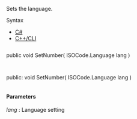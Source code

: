 Sets the language.

Syntax

* [C#](#i-syntax-CS)
* [C++/CLI](#i-syntax-CPP2005)

```
```
public void SetNumber( 
   ISOCode.Language lang
)
```
```

```
```
public:
void SetNumber( 
   ISOCode.Language lang
)
```
```

#### Parameters

*lang*
:   Language setting


